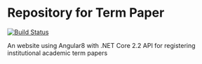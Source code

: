 # Repository for Term Paper

[![Build Status](https://netoarthur.visualstudio.com/TCC2019/_apis/build/status/Backend%20Master%20Build?branchName=master)](https://netoarthur.visualstudio.com/TCC2019/_build/latest?definitionId=5&branchName=master)

An website using Angular8 with .NET Core 2.2 API for registering institutional academic term papers
